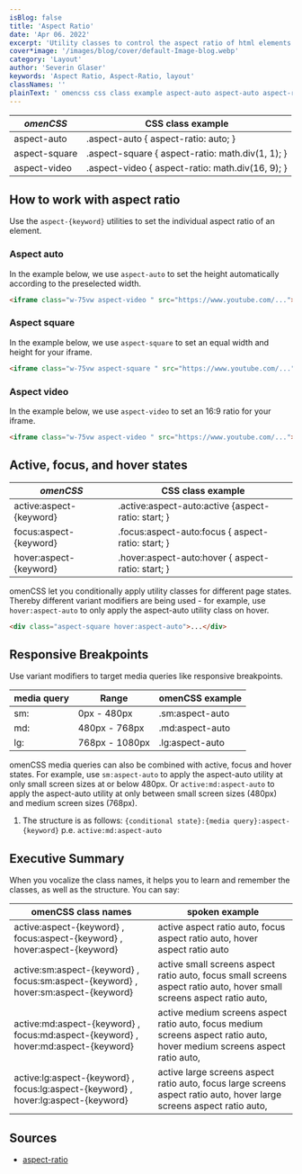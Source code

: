 ```yaml
---
isBlog: false
title: 'Aspect Ratio'
date: 'Apr 06. 2022'
excerpt: 'Utility classes to control the aspect ratio of html elements.'
cover*image: '/images/blog/cover/default-Image-blog.webp'
category: 'Layout'
author: 'Severin Glaser'
keywords: 'Aspect Ratio, Aspect-Ratio, layout'
classNames: ''
plainText: ' omencss css class example aspect-auto aspect-auto aspect-ratio: auto; aspect-square aspect-square aspect-ratio: math div 1 1 ; aspect-video aspect-video aspect-ratio: math div 16 9 ; how to work with aspect ratio use the `aspect keyword ` utilities to set the individual aspect ratio of an element aspect auto in the example below we use `aspect-auto` to set the height automatically according to the preselected width  aspect square in the example below we use `aspect-square` to set an equal width and height for your iframe  aspect video in the example below we use `aspect-video` to set an 16:9 ratio for your iframe  active focus and hover states omencss css class example active:aspect keyword active :aspect-auto:active aspect-ratio: start; focus:aspect keyword focus :aspect-auto:focus aspect-ratio: start; hover:aspect keyword hover :aspect-auto:hover aspect-ratio: start; omencss let you conditionally apply utility classes for different page states thereby different variant modifiers are being used for example use `hover:aspect-auto` to only apply the aspect-auto utility class on hover  responsive breakpoints use variant modifiers to target media queries like responsive breakpoints media query range omencss example sm: 0px 480px sm:aspect-auto md: 480px 768px md:aspect-auto lg: 768px 1080px lg:aspect-auto omencss media queries can also be combined with active focus and hover states for example use `sm:aspect-auto` to apply the aspect-auto utility at only small screen sizes at or below 480px or `active:md:aspect-auto` to apply the aspect-auto utility at only between small screen sizes 480px and medium screen sizes 768px 1 the structure is as follows: ` conditional state : media query :aspect keyword ` p e `active:md:aspect-auto` executive summary when you vocalize the class names it helps you to learn and remember the classes as well as the structure you can say: omencss class names spoken example active:aspect keyword focus:aspect keyword hover:aspect keyword active aspect ratio auto focus aspect ratio auto hover aspect ratio auto active:sm:aspect keyword focus:sm:aspect keyword hover:sm:aspect keyword active small screens aspect ratio auto focus small screens aspect ratio auto hover small screens aspect ratio auto active:md:aspect keyword focus:md:aspect keyword hover:md:aspect keyword active medium screens aspect ratio auto focus medium screens aspect ratio auto hover medium screens aspect ratio auto active:lg:aspect keyword focus:lg:aspect keyword hover:lg:aspect keyword active large screens aspect ratio auto focus large screens aspect ratio auto hover large screens aspect ratio auto sources aspect-ratio https: developer mozilla org en-us docs web css aspect-ratio '
---
```


| _omenCSS_     | CSS class example                                |
| ------------- | ------------------------------------------------ |
| aspect-auto   | .aspect-auto { aspect-ratio: auto; }             |
| aspect-square | .aspect-square { aspect-ratio: math.div(1, 1); } |
| aspect-video  | .aspect-video { aspect-ratio: math.div(16, 9); } |

## How to work with aspect ratio

Use the `aspect-{keyword}` utilities to set the individual aspect ratio of an element.

### Aspect auto

In the example below, we use `aspect-auto` to set the height automatically according to the preselected width.

```html
<iframe class="w-75vw aspect-video " src="https://www.youtube.com/..."></iframe>
```

### Aspect square

In the example below, we use `aspect-square` to set an equal width and height for your iframe.

```html
<iframe class="w-75vw aspect-square " src="https://www.youtube.com/..."></iframe>
```

### Aspect video

In the example below, we use `aspect-video` to set an 16:9 ratio for your iframe.

```html
<iframe class="w-75vw aspect-video " src="https://www.youtube.com/..."></iframe>
```

## Active, focus, and hover states

| _omenCSS_               | CSS class example                                   |
| ----------------------- | --------------------------------------------------- |
| active:aspect-{keyword} | .active\:aspect-auto:active {aspect-ratio: start; } |
| focus:aspect-{keyword}  | .focus\:aspect-auto:focus { aspect-ratio: start; }  |
| hover:aspect-{keyword}  | .hover\:aspect-auto:hover { aspect-ratio: start; }  |

omenCSS let you conditionally apply utility classes for different page states. Thereby different variant modifiers are being used - for example, use `hover:aspect-auto` to only apply the aspect-auto utility class on hover.

```html
<div class="aspect-square hover:aspect-auto">...</div>
```

## Responsive Breakpoints

Use variant modifiers to target media queries like responsive breakpoints.

| media query | Range          | omenCSS example |
| ----------- | -------------- | --------------- |
| sm:         | 0px - 480px    | .sm:aspect-auto |
| md:         | 480px - 768px  | .md:aspect-auto |
| lg:         | 768px - 1080px | .lg:aspect-auto |

omenCSS media queries can also be combined with active, focus and hover states. For example, use `sm:aspect-auto` to apply the aspect-auto utility at only small screen sizes at or below 480px. Or `active:md:aspect-auto` to apply the aspect-auto utility at only between small screen sizes (480px) and medium screen sizes (768px).

1. The structure is as follows: `{conditional state}:{media query}:aspect-{keyword}` p.e. `active:md:aspect-auto`

## Executive Summary

When you vocalize the class names, it helps you to learn and remember the classes, as well as the structure. You can say:

| omenCSS class names                                                                | spoken example                                                                                                           |
| ---------------------------------------------------------------------------------- | ------------------------------------------------------------------------------------------------------------------------ |
| active:aspect-{keyword} , focus:aspect-{keyword} , hover:aspect-{keyword}          | active aspect ratio auto, focus aspect ratio auto, hover aspect ratio auto                                               |
| active:sm:aspect-{keyword} , focus:sm:aspect-{keyword} , hover:sm:aspect-{keyword} | active small screens aspect ratio auto, focus small screens aspect ratio auto, hover small screens aspect ratio auto,    |
| active:md:aspect-{keyword} , focus:md:aspect-{keyword} , hover:md:aspect-{keyword} | active medium screens aspect ratio auto, focus medium screens aspect ratio auto, hover medium screens aspect ratio auto, |
| active:lg:aspect-{keyword} , focus:lg:aspect-{keyword} , hover:lg:aspect-{keyword} | active large screens aspect ratio auto, focus large screens aspect ratio auto, hover large screens aspect ratio auto,    |

## Sources

- [aspect-ratio](https://developer.mozilla.org/en-US/docs/Web/CSS/aspect-ratio)
